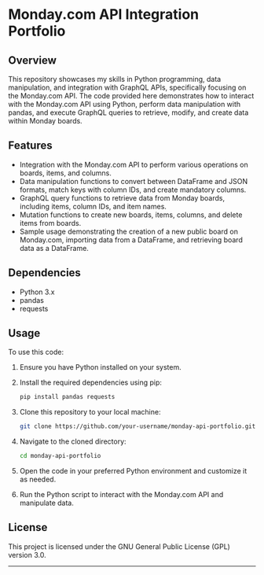 # Monday.com API Integration Portfolio

## Overview

This repository showcases my skills in Python programming, data manipulation, and integration with GraphQL APIs, specifically focusing on the Monday.com API. The code provided here demonstrates how to interact with the Monday.com API using Python, perform data manipulation with pandas, and execute GraphQL queries to retrieve, modify, and create data within Monday boards.

## Features

- Integration with the Monday.com API to perform various operations on boards, items, and columns.
- Data manipulation functions to convert between DataFrame and JSON formats, match keys with column IDs, and create mandatory columns.
- GraphQL query functions to retrieve data from Monday boards, including items, column IDs, and item names.
- Mutation functions to create new boards, items, columns, and delete items from boards.
- Sample usage demonstrating the creation of a new public board on Monday.com, importing data from a DataFrame, and retrieving board data as a DataFrame.

## Dependencies

- Python 3.x
- pandas
- requests

## Usage

To use this code:

1. Ensure you have Python installed on your system.
2. Install the required dependencies using pip:

   ```bash
   pip install pandas requests
   ```

3. Clone this repository to your local machine:

   ```bash
   git clone https://github.com/your-username/monday-api-portfolio.git
   ```

4. Navigate to the cloned directory:

   ```bash
   cd monday-api-portfolio
   ```

5. Open the code in your preferred Python environment and customize it as needed.
6. Run the Python script to interact with the Monday.com API and manipulate data.

## License

This project is licensed under the GNU General Public License (GPL) version 3.0.

---
